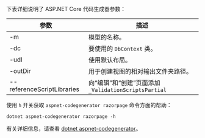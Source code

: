 <a name="codegenerator"></a> 下表详细说明了 ASP.NET Core 代码生成器参数：

| 参数               | 描述|
| ----------------- | ------------ |
| -m  | 模型的名称。 |
| -dc  | 要使用的 `DbContext` 类。 |
| -udl | 使用默认布局。 |
| -outDir | 用于创建视图的相对输出文件夹路径。 |
| --referenceScriptLibraries | 向“编辑”和“创建”页面添加 `_ValidationScriptsPartial` |

使用 `h` 开关获取 `aspnet-codegenerator razorpage` 命令方面的帮助：

```dotnetcli
dotnet aspnet-codegenerator razorpage -h
```

有关详细信息，请查看 [dotnet aspnet-codegenerator](xref:fundamentals/tools/dotnet-aspnet-codegenerator)。
